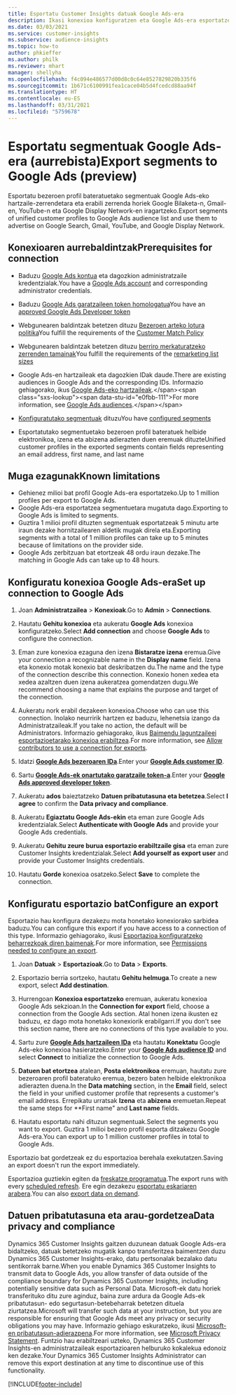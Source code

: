 ```yaml
---
title: Esportatu Customer Insights datuak Google Ads-era
description: Ikasi konexioa konfiguratzen eta Google Ads-era esportatzen.
ms.date: 03/03/2021
ms.service: customer-insights
ms.subservice: audience-insights
ms.topic: how-to
author: phkieffer
ms.author: philk
ms.reviewer: mhart
manager: shellyha
ms.openlocfilehash: f4c094e486577d00d8c0c64e8527829820b335f6
ms.sourcegitcommit: 1b671c6100991fea1cace04b5d4fcedcd88aa94f
ms.translationtype: HT
ms.contentlocale: eu-ES
ms.lasthandoff: 03/31/2021
ms.locfileid: "5759678"
---
```

# <a name="export-segments-to-google-ads-preview"></a><span data-ttu-id="e0fbb-103">Esportatu segmentuak Google Ads-era (aurrebista)</span><span class="sxs-lookup"><span data-stu-id="e0fbb-103">Export segments to Google Ads (preview)</span></span>

<span data-ttu-id="e0fbb-104">Esportatu bezeroen profil bateratuetako segmentuak Google Ads-eko hartzaile-zerrendetara eta erabili zerrenda horiek Google Bilaketa-n, Gmail-en, YouTube-n eta Google Display Network-en iragartzeko.</span><span class="sxs-lookup"><span data-stu-id="e0fbb-104">Export segments of unified customer profiles to Google Ads audience list and use them to advertise on Google Search, Gmail, YouTube, and Google Display Network.</span></span> 

## <a name="prerequisites-for-connection"></a><span data-ttu-id="e0fbb-105">Konexioaren aurrebaldintzak</span><span class="sxs-lookup"><span data-stu-id="e0fbb-105">Prerequisites for connection</span></span>

-   <span data-ttu-id="e0fbb-106">Baduzu [Google Ads kontua](https://ads.google.com/) eta dagozkion administratzaile kredentzialak.</span><span class="sxs-lookup"><span data-stu-id="e0fbb-106">You have a [Google Ads account](https://ads.google.com/) and corresponding administrator credentials.</span></span>
-   <span data-ttu-id="e0fbb-107">Baduzu [Google Ads garatzaileen token homologatua](https://developers.google.com/google-ads/api/docs/first-call/dev-token)</span><span class="sxs-lookup"><span data-stu-id="e0fbb-107">You have an [approved Google Ads Developer token](https://developers.google.com/google-ads/api/docs/first-call/dev-token)</span></span> 
-   <span data-ttu-id="e0fbb-108">Webgunearen baldintzak betetzen dituzu [Bezeroen arteko lotura politika](https://support.google.com/adspolicy/answer/6299717)</span><span class="sxs-lookup"><span data-stu-id="e0fbb-108">You fulfill the requirements of the [Customer Match Policy](https://support.google.com/adspolicy/answer/6299717)</span></span>
-   <span data-ttu-id="e0fbb-109">Webgunearen baldintzak betetzen dituzu [berriro merkaturatzeko zerrenden tamainak](https://support.google.com/google-ads/answer/7558048)</span><span class="sxs-lookup"><span data-stu-id="e0fbb-109">You fulfill the requirements of the [remarketing list sizes](https://support.google.com/google-ads/answer/7558048)</span></span> 

-   <span data-ttu-id="e0fbb-110">Google Ads-en hartzaileak eta dagozkien IDak daude.</span><span class="sxs-lookup"><span data-stu-id="e0fbb-110">There are existing audiences in Google Ads and the corresponding IDs.</span></span> <span data-ttu-id="e0fbb-111">Informazio gehiagorako, ikus [Google Ads-eko hartzaileak](https://support.google.com/google-ads/answer/7558048?hl=en#:~:text=Audience%20lists%20is%20a%20section,Display%20Network%20through%20remarketing%20campaigns.).</span><span class="sxs-lookup"><span data-stu-id="e0fbb-111">For more information, see [Google Ads audiences](https://support.google.com/google-ads/answer/7558048?hl=en#:~:text=Audience%20lists%20is%20a%20section,Display%20Network%20through%20remarketing%20campaigns.).</span></span>
-   <span data-ttu-id="e0fbb-112">[Konfiguratutako segmentuak](segments.md) dituzu</span><span class="sxs-lookup"><span data-stu-id="e0fbb-112">You have [configured segments](segments.md)</span></span>
-   <span data-ttu-id="e0fbb-113">Esportatutako segmentuetako bezeroen profil bateratuek helbide elektronikoa, izena eta abizena adierazten duen eremuak dituzte</span><span class="sxs-lookup"><span data-stu-id="e0fbb-113">Unified customer profiles in the exported segments contain fields representing an email address, first name, and last name</span></span>

## <a name="known-limitations"></a><span data-ttu-id="e0fbb-114">Muga ezagunak</span><span class="sxs-lookup"><span data-stu-id="e0fbb-114">Known limitations</span></span>

- <span data-ttu-id="e0fbb-115">Gehienez milioi bat profil Google Ads-era esportatzeko.</span><span class="sxs-lookup"><span data-stu-id="e0fbb-115">Up to 1 million profiles per export to Google Ads.</span></span>
- <span data-ttu-id="e0fbb-116">Google Ads-era esportatzea segmentuetara mugatuta dago.</span><span class="sxs-lookup"><span data-stu-id="e0fbb-116">Exporting to Google Ads is limited to segments.</span></span>
- <span data-ttu-id="e0fbb-117">Guztira 1 milioi profil dituzten segmentuak esportatzeak 5 minutu arte iraun dezake hornitzailearen aldetik mugak direla eta.</span><span class="sxs-lookup"><span data-stu-id="e0fbb-117">Exporting segments with a total of 1 million profiles can take up to 5 minutes because of limitations on the provider side.</span></span> 
- <span data-ttu-id="e0fbb-118">Google Ads zerbitzuan bat etortzeak 48 ordu iraun dezake.</span><span class="sxs-lookup"><span data-stu-id="e0fbb-118">The matching in Google Ads can take up to 48 hours.</span></span>

## <a name="set-up-connection-to-google-ads"></a><span data-ttu-id="e0fbb-119">Konfiguratu konexioa Google Ads-era</span><span class="sxs-lookup"><span data-stu-id="e0fbb-119">Set up connection to Google Ads</span></span>

1. <span data-ttu-id="e0fbb-120">Joan **Administratzailea** > **Konexioak**.</span><span class="sxs-lookup"><span data-stu-id="e0fbb-120">Go to **Admin** > **Connections**.</span></span>

1. <span data-ttu-id="e0fbb-121">Hautatu **Gehitu konexioa** eta aukeratu **Google Ads** konexioa konfiguratzeko.</span><span class="sxs-lookup"><span data-stu-id="e0fbb-121">Select **Add connection** and choose **Google Ads** to configure the connection.</span></span>

1. <span data-ttu-id="e0fbb-122">Eman zure konexioa ezaguna den izena **Bistaratze izena** eremua.</span><span class="sxs-lookup"><span data-stu-id="e0fbb-122">Give your connection a recognizable name in the **Display name** field.</span></span> <span data-ttu-id="e0fbb-123">Izena eta konexio motak konexio bat deskribatzen du.</span><span class="sxs-lookup"><span data-stu-id="e0fbb-123">The name and the type of the connection describe this connection.</span></span> <span data-ttu-id="e0fbb-124">Konexio honen xedea eta xedea azaltzen duen izena aukeratzea gomendatzen dugu.</span><span class="sxs-lookup"><span data-stu-id="e0fbb-124">We recommend choosing a name that explains the purpose and target of the connection.</span></span>

1. <span data-ttu-id="e0fbb-125">Aukeratu nork erabil dezakeen konexioa.</span><span class="sxs-lookup"><span data-stu-id="e0fbb-125">Choose who can use this connection.</span></span> <span data-ttu-id="e0fbb-126">Inolako neurririk hartzen ez baduzu, lehenetsia izango da Administratzaileak.</span><span class="sxs-lookup"><span data-stu-id="e0fbb-126">If you take no action, the default will be Administrators.</span></span> <span data-ttu-id="e0fbb-127">Informazio gehiagorako, ikus [Baimendu laguntzaileei esportazioetarako konexioa erabiltzea](connections.md#allow-contributors-to-use-a-connection-for-exports).</span><span class="sxs-lookup"><span data-stu-id="e0fbb-127">For more information, see [Allow contributors to use a connection for exports](connections.md#allow-contributors-to-use-a-connection-for-exports).</span></span>

1. <span data-ttu-id="e0fbb-128">Idatzi **[Google Ads bezeroaren IDa](https://support.google.com/google-ads/answer/1704344)**.</span><span class="sxs-lookup"><span data-stu-id="e0fbb-128">Enter your **[Google Ads customer ID](https://support.google.com/google-ads/answer/1704344)**.</span></span>

1. <span data-ttu-id="e0fbb-129">Sartu **[Google Ads-ek onartutako garatzaile token-a](https://developers.google.com/google-ads/api/docs/first-call/dev-token)**.</span><span class="sxs-lookup"><span data-stu-id="e0fbb-129">Enter your **[Google Ads approved developer token](https://developers.google.com/google-ads/api/docs/first-call/dev-token)**.</span></span>

1. <span data-ttu-id="e0fbb-130">Aukeratu **ados** baieztatzeko **Datuen pribatutasuna eta betetzea**.</span><span class="sxs-lookup"><span data-stu-id="e0fbb-130">Select **I agree** to confirm the **Data privacy and compliance**.</span></span>

1. <span data-ttu-id="e0fbb-131">Aukeratu **Egiaztatu Google Ads-ekin** eta eman zure Google Ads kredentzialak.</span><span class="sxs-lookup"><span data-stu-id="e0fbb-131">Select **Authenticate with Google Ads** and provide your Google Ads credentials.</span></span>

1. <span data-ttu-id="e0fbb-132">Aukeratu **Gehitu zeure burua esportazio erabiltzaile gisa** eta eman zure Customer Insights kredentzialak.</span><span class="sxs-lookup"><span data-stu-id="e0fbb-132">Select **Add yourself as export user** and provide your Customer Insights credentials.</span></span>

1. <span data-ttu-id="e0fbb-133">Hautatu **Gorde** konexioa osatzeko.</span><span class="sxs-lookup"><span data-stu-id="e0fbb-133">Select **Save** to complete the connection.</span></span> 

## <a name="configure-an-export"></a><span data-ttu-id="e0fbb-134">Konfiguratu esportazio bat</span><span class="sxs-lookup"><span data-stu-id="e0fbb-134">Configure an export</span></span>

<span data-ttu-id="e0fbb-135">Esportazio hau konfigura dezakezu mota honetako konexiorako sarbidea baduzu.</span><span class="sxs-lookup"><span data-stu-id="e0fbb-135">You can configure this export if you have access to a connection of this type.</span></span> <span data-ttu-id="e0fbb-136">Informazio gehiagorako, ikusi [Esportazioa konfiguratzeko beharrezkoak diren baimenak](export-destinations.md#set-up-a-new-export).</span><span class="sxs-lookup"><span data-stu-id="e0fbb-136">For more information, see [Permissions needed to configure an export](export-destinations.md#set-up-a-new-export).</span></span>

1. <span data-ttu-id="e0fbb-137">Joan **Datuak** > **Esportazioak**.</span><span class="sxs-lookup"><span data-stu-id="e0fbb-137">Go to **Data** > **Exports**.</span></span>

1. <span data-ttu-id="e0fbb-138">Esportazio berria sortzeko, hautatu **Gehitu helmuga**.</span><span class="sxs-lookup"><span data-stu-id="e0fbb-138">To create a new export, select **Add destination**.</span></span>

1. <span data-ttu-id="e0fbb-139">Hurrengoan **Konexioa esportatzeko** eremuan, aukeratu konexioa Google Ads sekzioan.</span><span class="sxs-lookup"><span data-stu-id="e0fbb-139">In the **Connection for export** field, choose a connection from the Google Ads section.</span></span> <span data-ttu-id="e0fbb-140">Atal honen izena ikusten ez baduzu, ez dago mota honetako konexiorik erabilgarri.</span><span class="sxs-lookup"><span data-stu-id="e0fbb-140">If you don't see this section name, there are no connections of this type available to you.</span></span>

1. <span data-ttu-id="e0fbb-141">Sartu zure **[Google Ads hartzaileen IDa](https://support.google.com/google-ads/answer/7558048?hl=en#:~:text=Audience%20lists%20is%20a%20section,Display%20Network%20through%20remarketing%20campaigns.)** eta hautatu **Konektatu** Google Ads-eko konexioa hasieratzeko.</span><span class="sxs-lookup"><span data-stu-id="e0fbb-141">Enter your **[Google Ads audience ID](https://support.google.com/google-ads/answer/7558048?hl=en#:~:text=Audience%20lists%20is%20a%20section,Display%20Network%20through%20remarketing%20campaigns.)** and select **Connect** to initialize the connection to Google Ads.</span></span>

1. <span data-ttu-id="e0fbb-142">**Datuen bat etortzea** atalean, **Posta elektronikoa** eremuan, hautatu zure bezeroaren profil bateratuko eremua, bezero baten helbide elektronikoa adierazten duena.</span><span class="sxs-lookup"><span data-stu-id="e0fbb-142">In the **Data matching** section, in the **Email** field, select the field in your unified customer profile that represents a customer's email address.</span></span> <span data-ttu-id="e0fbb-143">Errepikatu urratsak **Izena** eta **abizena** eremuetan.</span><span class="sxs-lookup"><span data-stu-id="e0fbb-143">Repeat the same steps for \*\*First name" and **Last name** fields.</span></span>

1. <span data-ttu-id="e0fbb-144">Hautatu esportatu nahi dituzun segmentuak.</span><span class="sxs-lookup"><span data-stu-id="e0fbb-144">Select the segments you want to export.</span></span> <span data-ttu-id="e0fbb-145">Guztira 1 milioi bezero profil esporta ditzakezu Google Ads-era.</span><span class="sxs-lookup"><span data-stu-id="e0fbb-145">You can export up to 1 million customer profiles in total to Google Ads.</span></span>

<span data-ttu-id="e0fbb-146">Esportazio bat gordetzeak ez du esportazioa berehala exekutatzen.</span><span class="sxs-lookup"><span data-stu-id="e0fbb-146">Saving an export doesn't run the export immediately.</span></span>

<span data-ttu-id="e0fbb-147">Esportazioa guztiekin egiten da [freskatze programatua](system.md#schedule-tab).</span><span class="sxs-lookup"><span data-stu-id="e0fbb-147">The export runs with every [scheduled refresh](system.md#schedule-tab).</span></span> <span data-ttu-id="e0fbb-148">Ere egin dezakezu [esportatu eskariaren arabera](export-destinations.md#run-exports-on-demand).</span><span class="sxs-lookup"><span data-stu-id="e0fbb-148">You can also [export data on demand](export-destinations.md#run-exports-on-demand).</span></span> 

## <a name="data-privacy-and-compliance"></a><span data-ttu-id="e0fbb-149">Datuen pribatutasuna eta arau-gordetzea</span><span class="sxs-lookup"><span data-stu-id="e0fbb-149">Data privacy and compliance</span></span>

<span data-ttu-id="e0fbb-150">Dynamics 365 Customer Insights gaitzen duzunean datuak Google Ads-era bidaltzeko, datuak betetzeko mugatik kanpo transferitzea baimentzen duzu Dynamics 365 Customer Insights-erako, datu pertsonalak bezalako datu sentikorrak barne.</span><span class="sxs-lookup"><span data-stu-id="e0fbb-150">When you enable Dynamics 365 Customer Insights to transmit data to Google Ads, you allow transfer of data outside of the compliance boundary for Dynamics 365 Customer Insights, including potentially sensitive data such as Personal Data.</span></span> <span data-ttu-id="e0fbb-151">Microsoft-ek datu horiek transferituko ditu zure aginduz, baina zure ardura da Google Ads-ek pribatutasun- edo segurtasun-betebeharrak betetzen dituela ziurtatzea.</span><span class="sxs-lookup"><span data-stu-id="e0fbb-151">Microsoft will transfer such data at your instruction, but you are responsible for ensuring that Google Ads meet any privacy or security obligations you may have.</span></span> <span data-ttu-id="e0fbb-152">Informazio gehiago eskuratzeko, ikusi [Microsoft-en pribatutasun-adierazpena](https://go.microsoft.com/fwlink/?linkid=396732).</span><span class="sxs-lookup"><span data-stu-id="e0fbb-152">For more information, see [Microsoft Privacy Statement](https://go.microsoft.com/fwlink/?linkid=396732).</span></span>
<span data-ttu-id="e0fbb-153">Funtzio hau erabiltzeari uzteko, Dynamics 365 Customer Insights-en administratzaileak esportazioaren helburuko kokalekua edonoiz ken dezake.</span><span class="sxs-lookup"><span data-stu-id="e0fbb-153">Your Dynamics 365 Customer Insights Administrator can remove this export destination at any time to discontinue use of this functionality.</span></span>


[!INCLUDE[footer-include](../includes/footer-banner.md)]
